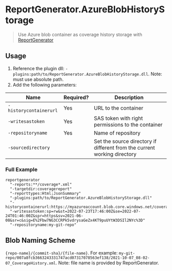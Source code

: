 # ReportGenerator.AzureBlobHistoryStorage

> Use Azure blob container as coverage history storage
> with [ReportGenerator](https://github.com/danielpalme/ReportGenerator)

## Usage

1. Reference the plugin dll: `-plugins:path/to/ReportGenerator.AzureBlobHistoryStorage.dll`.
   Note: must use absolute path.
2. Add the following parameters:

| Name                   | Required? | Description                                                              |
|------------------------|-----------|--------------------------------------------------------------------------|
| `-historycontainerurl` | Yes       | URL to the container                                                     |
| `-writesastoken`       | Yes       | SAS token with right permissions to the container                        |
| `-repositoryname`      | Yes       | Name of repository                                                       |
| `-sourcedirectory`     |           | Set the source directory if different from the current working directory |

### Full Example

```shell
reportgenerator
  "-reports:**/coverage*.xml"
  "-targetdir:coveragereport"
  "-reporttypes:Html;JsonSummary"
  "-plugins:path/to/ReportGenerator.AzureBlobHistoryStorage.dll"
  "-historycontainerurl:https://myazureaccount.blob.core.windows.net/coverage"
  "-writesastoken:sp=rw&st=2022-07-23T17:46:00Z&se=2022-07-24T01:46:00Z&spr=https&sv=2021-06-08&sr=c&sig=E%2Fbw7NG3CCRPk5vdrysaGeZx4KT9puUYtW3DSIl2NYc%3D"
  "-repositoryname:my-git-repo"
```

## Blob Naming Scheme

`{repo-name}/{commit-sha}/{file-name}`. For
example: `my-git-repo/007a8fcb3663243331747acd07317078563ef138/2021-10-07_08-02-07_CoverageHistory.xml`.
Note: file name is provided by ReportGenerator.
